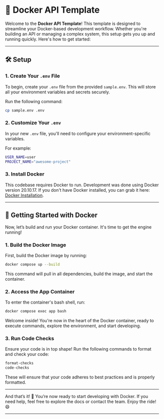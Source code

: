 # 🚀 Docker API Template

Welcome to the **Docker API Template**! This template is designed to streamline your Docker-based development workflow. Whether you're building an API or managing a complex system, this setup gets you up and running quickly. Here's how to get started:

---

## 🛠️ Setup

### 1. Create Your `.env` File

To begin, create your `.env` file from the provided `sample.env`. This will store all your environment variables and secrets securely.

Run the following command:

```bash
cp sample.env .env
```

### 2. Customize Your `.env`

In your new `.env` file, you'll need to configure your environment-specific variables.

For example:

```bash
USER_NAME=user
PROJECT_NAME="awesome-project"
```

### 3. Install Docker

This codebase requires Docker to run. Development was done using Docker version 20.10.17. If you don't have Docker installed, you can grab it here: [Docker Installation](https://www.docker.com/).

---

## 🚢 Getting Started with Docker

Now, let’s build and run your Docker container. It's time to get the engine running!

### 1. Build the Docker Image

First, build the Docker image by running:

```bash
docker compose up --build
```

This command will pull in all dependencies, build the image, and start the container.

### 2. Access the App Container

To enter the container's bash shell, run:

```bash
docker compose exec app bash
```

Welcome inside! You're now in the heart of the Docker container, ready to execute commands, explore the environment, and start developing.

### 3. Run Code Checks

Ensure your code is in top shape! Run the following commands to format and check your code:

```bash
format-checks
code-checks
```

These will ensure that your code adheres to best practices and is properly formatted.

---

And that’s it! 🚀 You’re now ready to start developing with Docker. If you need help, feel free to explore the docs or contact the team. Enjoy the ride! 😄

---
